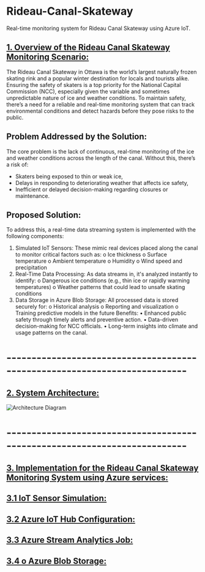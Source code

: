 # Rideau-Canal-Skateway
Real-time monitoring system for Rideau Canal Skateway using Azure IoT.

## <ins>1. Overview of the Rideau Canal Skateway Monitoring Scenario:</ins>
The Rideau Canal Skateway in Ottawa is the world’s largest naturally frozen skating rink and a popular winter destination for locals and tourists alike. Ensuring the safety of skaters is a top priority for the National Capital Commission (NCC), especially given the variable and sometimes unpredictable nature of ice and weather conditions. To maintain safety, there’s a need for a reliable and real-time monitoring system that can track environmental conditions and detect hazards before they pose risks to the public.

## Problem Addressed by the Solution:
The core problem is the lack of continuous, real-time monitoring of the ice and weather conditions across the length of the canal. Without this, there’s a risk of:
-	Skaters being exposed to thin or weak ice,
-	Delays in responding to deteriorating weather that affects ice safety,
-	Inefficient or delayed decision-making regarding closures or maintenance.

## Proposed Solution:
To address this, a real-time data streaming system is implemented with the following components:
1.	Simulated IoT Sensors: These mimic real devices placed along the canal to monitor critical factors such as:
o	Ice thickness
o	Surface temperature
o	Ambient temperature
o	Humidity
o	Wind speed and precipitation
2.	Real-Time Data Processing: As data streams in, it's analyzed instantly to identify:
o	Dangerous ice conditions (e.g., thin ice or rapidly warming temperatures)
o	Weather patterns that could lead to unsafe skating conditions
3.	Data Storage in Azure Blob Storage: All processed data is stored securely for:
o	Historical analysis
o	Reporting and visualization
o	Training predictive models in the future
Benefits:
•	Enhanced public safety through timely alerts and preventive action.
•	Data-driven decision-making for NCC officials.
•	Long-term insights into climate and usage patterns on the canal.
# --------------------------------------------------------------------------
## <ins>2. System Architecture:</ins>
<!--<div align="center">
  <img src="https://github.com/user-attachments/assets/b45c0972-9577-4a81-914e-2cd3c1078917" alt="image" />
</div> -->
<!-- This is a private note to myself. It won't appear on the GitHub page. -->
      
   ![Architecture Diagram](https://github.com/user-attachments/assets/221c66a2-cad0-4d37-a9ca-83bb2e722460)
# --------------------------------------------------------------------------
## <ins>3. Implementation for the Rideau Canal Skateway Monitoring System using Azure services:</ins>
## <ins>3.1 IoT Sensor Simulation:</ins>

## <ins>3.2 Azure IoT Hub Configuration:</ins>

## <ins>3.3 Azure Stream Analytics Job:</ins>

## <ins>3.4 o	Azure Blob Storage:</ins>
